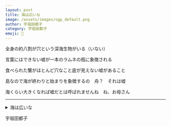 ```yaml
---
layout: post
title: 海は広いな
image: /assets/images/ogp_default.png
author: 宇祖田都子
category: 宇祖田都子
emoji: 🎈
---
```


<div class="tanka-area"><div class="tanka">
<p>全身の約八割が穴という深海生物がいる（いない）</p>
<p>言葉にはできない嘘が一本のラムネの瓶に象徴される</p>
<p>食べられた蟹がほとんど穴なこと底が見えない嘘があること</p>
<p>島なので海が終わりと始まりを象徴するの　舟？　それは嘘</p>
<p>海くらい大きくなれば嘘だとは呼ばれませんね　ね、お母さん</p></div></div>

---

<details><summary>海は広いな</summary>
全身の約八割が穴という深海生物がいる（いない）<br/>
言葉にはできない嘘が一本のラムネの瓶に象徴される<br/>
食べられた蟹がほとんど穴なこと底が見えない嘘があること<br/>
島なので海が終わりと始まりを象徴するの　舟？　それは嘘<br/>
海くらい大きくなれば嘘だとは呼ばれませんね　ね、お母さん<br/>
</details>

宇祖田都子
